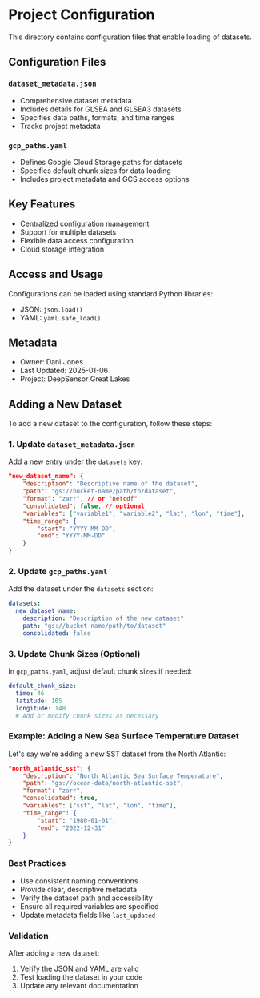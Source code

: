 # Project Configuration

This directory contains configuration files that enable loading of datasets. 

## Configuration Files

### `dataset_metadata.json`
- Comprehensive dataset metadata
- Includes details for GLSEA and GLSEA3 datasets
- Specifies data paths, formats, and time ranges
- Tracks project metadata

### `gcp_paths.yaml`
- Defines Google Cloud Storage paths for datasets
- Specifies default chunk sizes for data loading
- Includes project metadata and GCS access options

## Key Features

- Centralized configuration management
- Support for multiple datasets
- Flexible data access configuration
- Cloud storage integration

## Access and Usage

Configurations can be loaded using standard Python libraries:
- JSON: `json.load()`
- YAML: `yaml.safe_load()`

## Metadata

- Owner: Dani Jones
- Last Updated: 2025-01-06
- Project: DeepSensor Great Lakes

## Adding a New Dataset

To add a new dataset to the configuration, follow these steps:

### 1. Update `dataset_metadata.json`

Add a new entry under the `datasets` key:

```json
"new_dataset_name": {
    "description": "Descriptive name of the dataset",
    "path": "gs://bucket-name/path/to/dataset",
    "format": "zarr", // or "netcdf"
    "consolidated": false, // optional
    "variables": ["variable1", "variable2", "lat", "lon", "time"],
    "time_range": {
        "start": "YYYY-MM-DD",
        "end": "YYYY-MM-DD"
    }
}
```

### 2. Update `gcp_paths.yaml`

Add the dataset under the `datasets` section:

```yaml
datasets:
  new_dataset_name:
    description: "Description of the new dataset"
    path: "gs://bucket-name/path/to/dataset"
    consolidated: false
```

### 3. Update Chunk Sizes (Optional)

In `gcp_paths.yaml`, adjust default chunk sizes if needed:

```yaml
default_chunk_size:
  time: 46
  latitude: 105
  longitude: 148
  # Add or modify chunk sizes as necessary
```

### Example: Adding a New Sea Surface Temperature Dataset

Let's say we're adding a new SST dataset from the North Atlantic:

```json
"north_atlantic_sst": {
    "description": "North Atlantic Sea Surface Temperature",
    "path": "gs://ocean-data/north-atlantic-sst",
    "format": "zarr",
    "consolidated": true,
    "variables": ["sst", "lat", "lon", "time"],
    "time_range": {
        "start": "1980-01-01",
        "end": "2022-12-31"
    }
}
```

### Best Practices

- Use consistent naming conventions
- Provide clear, descriptive metadata
- Verify the dataset path and accessibility
- Ensure all required variables are specified
- Update metadata fields like `last_updated`

### Validation

After adding a new dataset:
1. Verify the JSON and YAML are valid
2. Test loading the dataset in your code
3. Update any relevant documentation


